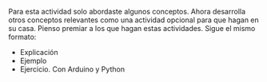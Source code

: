 Para esta actividad solo abordaste algunos conceptos. Ahora desarrolla otros conceptos relevantes como una actividad opcional para que hagan en su casa. Pienso premiar a los que hagan estas actividades.
Sigue el mismo formato:
- Explicación
- Ejemplo
- Ejercicio. Con Arduino y Python
